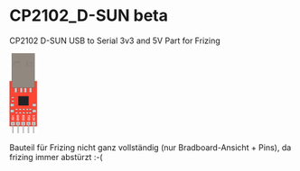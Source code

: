 # CP2102_D-SUN beta
CP2102 D-SUN USB to Serial 3v3 and 5V
Part for Frizing

![CP2102](https://raw.githubusercontent.com/polygontwist/CP2102_D-SUN/master/cp2102.png)

Bauteil für Frizing
nicht ganz vollständig (nur Bradboard-Ansicht + Pins), da frizing immer abstürzt :-(
